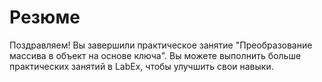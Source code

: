 # Резюме

Поздравляем! Вы завершили практическое занятие "Преобразование массива в объект на основе ключа". Вы можете выполнить больше практических занятий в LabEx, чтобы улучшить свои навыки.
